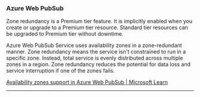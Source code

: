 ### Azure Web PubSub

Zone redundancy is a Premium tier feature. It is implicitly enabled when you create or upgrade to a Premium tier resource. Standard tier resources can be upgraded to Premium tier without downtime.

Azure Web PubSub Service uses availability zones in a zone-redundant manner. Zone redundancy means the service isn't constrained to run in a specific zone. Instead, total service is evenly distributed across multiple zones in a region. Zone redundancy reduces the potential for data loss and service interruption if one of the zones fails.

[Availability zones support in Azure Web PubSub | Microsoft Learn](https://learn.microsoft.com/en-us/azure/azure-web-pubsub/concept-availability-zones)

---